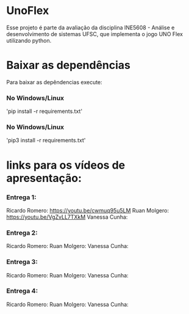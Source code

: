 # UnoFlex
Esse projeto é parte da avaliação da disciplina INE5608 - Análise e desenvolvimento de sistemas UFSC, que implementa o jogo UNO Flex utilizando python.

# Baixar as dependências
Para baixar as depêndencias execute:

### No Windows/Linux
'pip install -r requirements.txt'

### No Windows/Linux
'pip3 install -r requirements.txt'

# links para os vídeos de apresentação:

### Entrega 1:
Ricardo Romero: https://youtu.be/cwmuq95u5LM
Ruan Molgero:  https://youtu.be/VgZvLL7TXkM
Vanessa Cunha: 

### Entrega 2:
Ricardo Romero:
Ruan Molgero: 
Vanessa Cunha:

### Entrega 3:
Ricardo Romero:
Ruan Molgero: 
Vanessa Cunha:

### Entrega 4:
Ricardo Romero:
Ruan Molgero: 
Vanessa Cunha: